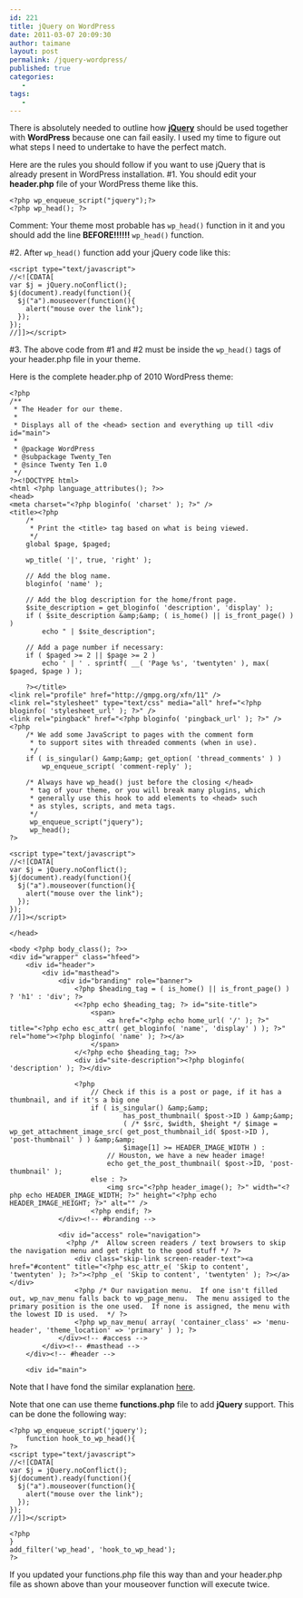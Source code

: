 ```yaml
---
id: 221
title: jQuery on WordPress
date: 2011-03-07 20:09:30
author: taimane
layout: post
permalink: /jquery-wordpress/
published: true
categories:
   -
tags:
   -
---
```

There is absolutely needed to outline how <strong><a href="http://en.wikipedia.org/wiki/JQuery">jQuery</a></strong> should be used together with <strong>WordPress</strong> because one can fail easily. I used my time to figure out what steps I need to undertake to have the perfect match.

Here are the rules you should follow if you want to use jQuery that is already present in WordPress installation.
#1. You should edit your <strong>header.php</strong> file of your WordPress theme like this.
```
<?php wp_enqueue_script("jquery");?>
<?php wp_head(); ?>
```
Comment: Your theme most probable has <code>wp_head()</code> function in it and you should add the <strong><!--?php wp_enqueue_script("jquery");?--></strong> line <strong>BEFORE!!!!!!</strong> <code>wp_head()</code> function.

#2. After <code>wp_head()</code> function add your jQuery code like this:
```
<script type="text/javascript">
//<![CDATA[
var $j = jQuery.noConflict();
$j(document).ready(function(){
  $j("a").mouseover(function(){
	alert("mouse over the link");
  });
});
//]]></script>
```
#3. The above code from #1 and #2 must be inside the <code>wp_head()</code> tags of your header.php file in your theme.

Here is the complete header.php of 2010 WordPress theme:
```
<?php
/**
 * The Header for our theme.
 *
 * Displays all of the <head> section and everything up till <div id="main">
 *
 * @package WordPress
 * @subpackage Twenty_Ten
 * @since Twenty Ten 1.0
 */
?><!DOCTYPE html>
<html <?php language_attributes(); ?>>
<head>
<meta charset="<?php bloginfo( 'charset' ); ?>" />
<title><?php
	/*
	 * Print the <title> tag based on what is being viewed.
	 */
	global $page, $paged;

	wp_title( '|', true, 'right' );

	// Add the blog name.
	bloginfo( 'name' );

	// Add the blog description for the home/front page.
	$site_description = get_bloginfo( 'description', 'display' );
	if ( $site_description &amp;&amp; ( is_home() || is_front_page() ) )
		echo " | $site_description";

	// Add a page number if necessary:
	if ( $paged >= 2 || $page >= 2 )
		echo ' | ' . sprintf( __( 'Page %s', 'twentyten' ), max( $paged, $page ) );

	?></title>
<link rel="profile" href="http://gmpg.org/xfn/11" />
<link rel="stylesheet" type="text/css" media="all" href="<?php bloginfo( 'stylesheet_url' ); ?>" />
<link rel="pingback" href="<?php bloginfo( 'pingback_url' ); ?>" />
<?php
	/* We add some JavaScript to pages with the comment form
	 * to support sites with threaded comments (when in use).
	 */
	if ( is_singular() &amp;&amp; get_option( 'thread_comments' ) )
		wp_enqueue_script( 'comment-reply' );

	/* Always have wp_head() just before the closing </head>
	 * tag of your theme, or you will break many plugins, which
	 * generally use this hook to add elements to <head> such
	 * as styles, scripts, and meta tags.
	 */
	 wp_enqueue_script("jquery");
     wp_head();
?>

<script type="text/javascript">
//<![CDATA[
var $j = jQuery.noConflict();
$j(document).ready(function(){
  $j("a").mouseover(function(){
	alert("mouse over the link");
  });
});
//]]></script>

</head>

<body <?php body_class(); ?>>
<div id="wrapper" class="hfeed">
	<div id="header">
		<div id="masthead">
			<div id="branding" role="banner">
				<?php $heading_tag = ( is_home() || is_front_page() ) ? 'h1' : 'div'; ?>
				<<?php echo $heading_tag; ?> id="site-title">
					<span>
						<a href="<?php echo home_url( '/' ); ?>" title="<?php echo esc_attr( get_bloginfo( 'name', 'display' ) ); ?>" rel="home"><?php bloginfo( 'name' ); ?></a>
					</span>
				</<?php echo $heading_tag; ?>>
				<div id="site-description"><?php bloginfo( 'description' ); ?></div>

				<?php
					// Check if this is a post or page, if it has a thumbnail, and if it's a big one
					if ( is_singular() &amp;&amp;
							has_post_thumbnail( $post->ID ) &amp;&amp;
							( /* $src, $width, $height */ $image = wp_get_attachment_image_src( get_post_thumbnail_id( $post->ID ), 'post-thumbnail' ) ) &amp;&amp;
							$image[1] >= HEADER_IMAGE_WIDTH ) :
						// Houston, we have a new header image!
						echo get_the_post_thumbnail( $post->ID, 'post-thumbnail' );
					else : ?>
						<img src="<?php header_image(); ?>" width="<?php echo HEADER_IMAGE_WIDTH; ?>" height="<?php echo HEADER_IMAGE_HEIGHT; ?>" alt="" />
					<?php endif; ?>
			</div><!-- #branding -->

			<div id="access" role="navigation">
			  <?php /*  Allow screen readers / text browsers to skip the navigation menu and get right to the good stuff */ ?>
				<div class="skip-link screen-reader-text"><a href="#content" title="<?php esc_attr_e( 'Skip to content', 'twentyten' ); ?>"><?php _e( 'Skip to content', 'twentyten' ); ?></a></div>
				<?php /* Our navigation menu.  If one isn't filled out, wp_nav_menu falls back to wp_page_menu.  The menu assiged to the primary position is the one used.  If none is assigned, the menu with the lowest ID is used.  */ ?>
				<?php wp_nav_menu( array( 'container_class' => 'menu-header', 'theme_location' => 'primary' ) ); ?>
			</div><!-- #access -->
		</div><!-- #masthead -->
	</div><!-- #header -->

	<div id="main">
```

Note that I have fond the similar explanation <a href="http://digwp.com/2009/06/including-jquery-in-wordpress-the-right-way/">here</a>.

Note that one can use theme <strong>functions.php</strong> file to add <strong>jQuery </strong>support. This can be done the following way:
```
<?php wp_enqueue_script('jquery');
    function hook_to_wp_head(){
?>
<script type="text/javascript">
//<![CDATA[
var $j = jQuery.noConflict();
$j(document).ready(function(){
  $j("a").mouseover(function(){
	alert("mouse over the link");
  });
});
//]]></script>

<?php
}
add_filter('wp_head', 'hook_to_wp_head');
?>
```
If you updated your functions.php file this way than and your header.php file as shown above than your mouseover function will execute twice.
